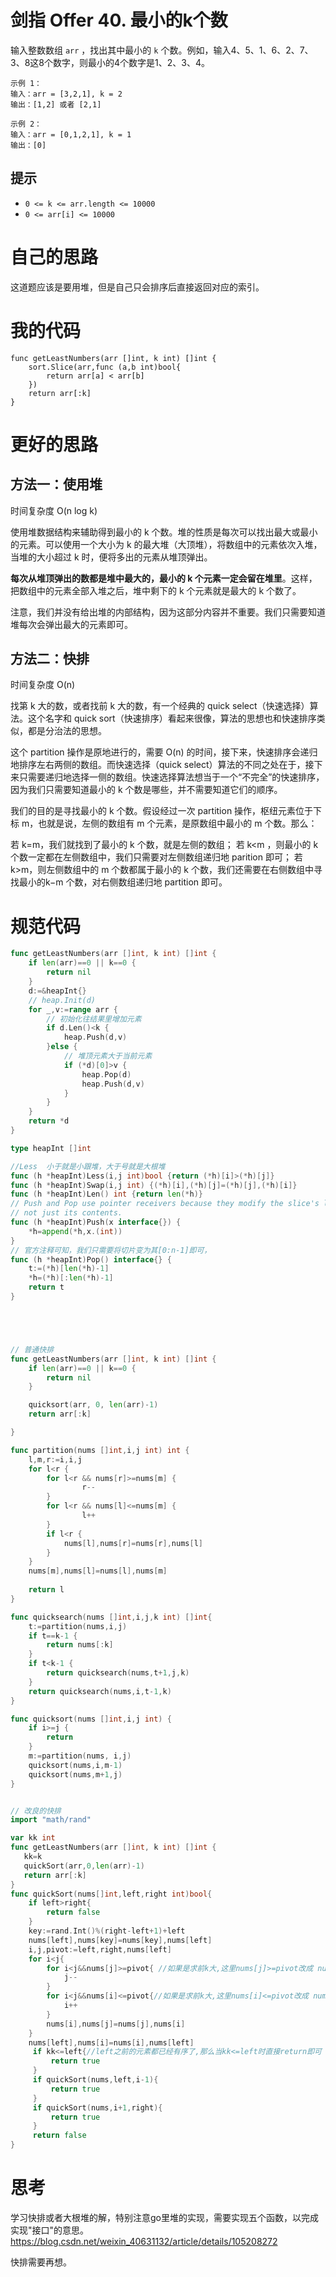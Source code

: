 # 剑指 Offer 40. 最小的k个数

输入整数数组 `arr` ，找出其中最小的 `k` 个数。例如，输入4、5、1、6、2、7、3、8这8个数字，则最小的4个数字是1、2、3、4。

```
示例 1：
输入：arr = [3,2,1], k = 2
输出：[1,2] 或者 [2,1]

示例 2：
输入：arr = [0,1,2,1], k = 1
输出：[0]
```

## 提示

- `0 <= k <= arr.length <= 10000`
- `0 <= arr[i] <= 10000`

# 自己的思路

这道题应该是要用堆，但是自己只会排序后直接返回对应的索引。

# 我的代码

```
func getLeastNumbers(arr []int, k int) []int {
    sort.Slice(arr,func (a,b int)bool{
        return arr[a] < arr[b]
    })
    return arr[:k]
}
```

# 更好的思路

## 方法一：使用堆

时间复杂度 O(n log k)

使用堆数据结构来辅助得到最小的 k 个数。堆的性质是每次可以找出最大或最小的元素。可以使用一个大小为 k 的最大堆（大顶堆），将数组中的元素依次入堆，当堆的大小超过 k 时，便将多出的元素从堆顶弹出。

**每次从堆顶弹出的数都是堆中最大的，最小的 k 个元素一定会留在堆里**。这样，把数组中的元素全部入堆之后，堆中剩下的 k 个元素就是最大的 k 个数了。

注意，我们并没有给出堆的内部结构，因为这部分内容并不重要。我们只需要知道堆每次会弹出最大的元素即可。

## 方法二：快排

时间复杂度 O(n)

找第 k 大的数，或者找前 k 大的数，有一个经典的 quick select（快速选择）算法。这个名字和 quick sort（快速排序）看起来很像，算法的思想也和快速排序类似，都是分治法的思想。

这个 partition 操作是原地进行的，需要 O(n) 的时间，接下来，快速排序会递归地排序左右两侧的数组。而快速选择（quick select）算法的不同之处在于，接下来只需要递归地选择一侧的数组。快速选择算法想当于一个“不完全”的快速排序，因为我们只需要知道最小的 k 个数是哪些，并不需要知道它们的顺序。

我们的目的是寻找最小的 k 个数。假设经过一次 partition 操作，枢纽元素位于下标 m，也就是说，左侧的数组有 m 个元素，是原数组中最小的 m 个数。那么：

若 k=m，我们就找到了最小的 k 个数，就是左侧的数组；
若 k<m ，则最小的 k 个数一定都在左侧数组中，我们只需要对左侧数组递归地 parition 即可；
若 k>m，则左侧数组中的 m 个数都属于最小的 k 个数，我们还需要在右侧数组中寻找最小的k−m 个数，对右侧数组递归地 partition 即可。



# 规范代码

```go
func getLeastNumbers(arr []int, k int) []int {
    if len(arr)==0 || k==0 {
        return nil
    }
    d:=&heapInt{}
    // heap.Init(d)
    for _,v:=range arr {
        // 初始化往结果里增加元素
        if d.Len()<k {
            heap.Push(d,v)
        }else {
            // 堆顶元素大于当前元素
            if (*d)[0]>v {
                heap.Pop(d)
                heap.Push(d,v)
            }
        }
    }
    return *d
}

type heapInt []int

//Less  小于就是小跟堆，大于号就是大根堆
func (h *heapInt)Less(i,j int)bool {return (*h)[i]>(*h)[j]}
func (h *heapInt)Swap(i,j int) {(*h)[i],(*h)[j]=(*h)[j],(*h)[i]}
func (h *heapInt)Len() int {return len(*h)}
// Push and Pop use pointer receivers because they modify the slice's length,
// not just its contents.
func (h *heapInt)Push(x interface{}) {
	*h=append(*h,x.(int))
}
// 官方注释可知，我们只需要将切片变为其[0:n-1]即可，
func (h *heapInt)Pop() interface{} {
	t:=(*h)[len(*h)-1]
	*h=(*h)[:len(*h)-1]
	return t
}





// 普通快排
func getLeastNumbers(arr []int, k int) []int {
    if len(arr)==0 || k==0 {
        return nil
    }

    quicksort(arr, 0, len(arr)-1)
    return arr[:k]

}

func partition(nums []int,i,j int) int {
    l,m,r:=i,i,j
    for l<r {
        for l<r && nums[r]>=nums[m] {
                r--
        }
        for l<r && nums[l]<=nums[m] {
                l++
        }
        if l<r {
            nums[l],nums[r]=nums[r],nums[l]
        }
    }
    nums[m],nums[l]=nums[l],nums[m]
    
    return l
}

func quicksearch(nums []int,i,j,k int) []int{    
    t:=partition(nums,i,j)
    if t==k-1 {
        return nums[:k]
    }
    if t<k-1 {
        return quicksearch(nums,t+1,j,k)
    }
    return quicksearch(nums,i,t-1,k)
}

func quicksort(nums []int,i,j int) {
    if i>=j {
        return
    }
    m:=partition(nums, i,j)
    quicksort(nums,i,m-1)
    quicksort(nums,m+1,j)
}


// 改良的快排
import "math/rand"

var kk int
func getLeastNumbers(arr []int, k int) []int {
   kk=k
   quickSort(arr,0,len(arr)-1)
   return arr[:k]
}
func quickSort(nums[]int,left,right int)bool{
    if left>right{
        return false
    }
    key:=rand.Int()%(right-left+1)+left
    nums[left],nums[key]=nums[key],nums[left]
    i,j,pivot:=left,right,nums[left]
    for i<j{
        for i<j&&nums[j]>=pivot{ //如果是求前k大,这里nums[j]>=pivot改成 nums[j]<=pivot
            j--
        }
        for i<j&&nums[i]<=pivot{//如果是求前k大,这里nums[i]<=pivot改成 nums[i]>=pivot即可
            i++
        }
        nums[i],nums[j]=nums[j],nums[i]
    }
    nums[left],nums[i]=nums[i],nums[left]
     if kk<=left{//left之前的元素都已经有序了,那么当kk<=left时直接return即可
         return true
     }
     if quickSort(nums,left,i-1){
         return true
     }
     if quickSort(nums,i+1,right){
         return true
     }     
     return false
}

```

# 思考

学习快排或者大根堆的解，特别注意go里堆的实现，需要实现五个函数，以完成实现"接口"的意思。https://blog.csdn.net/weixin_40631132/article/details/105208272

快排需要再想。

